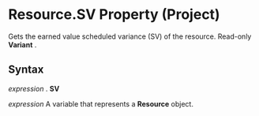 
# Resource.SV Property (Project)

Gets the earned value scheduled variance (SV) of the resource. Read-only  **Variant** .


## Syntax

 _expression_ . **SV**

 _expression_ A variable that represents a **Resource** object.

